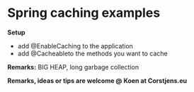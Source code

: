 # Spring caching examples 

**Setup**
- add @EnableCaching to the application 
- add @Cacheableto the methods you want to cache 


**Remarks:** 
BIG HEAP, long garbage collection

**Remarks, ideas or tips are welcome @ Koen at Corstjens.eu**
